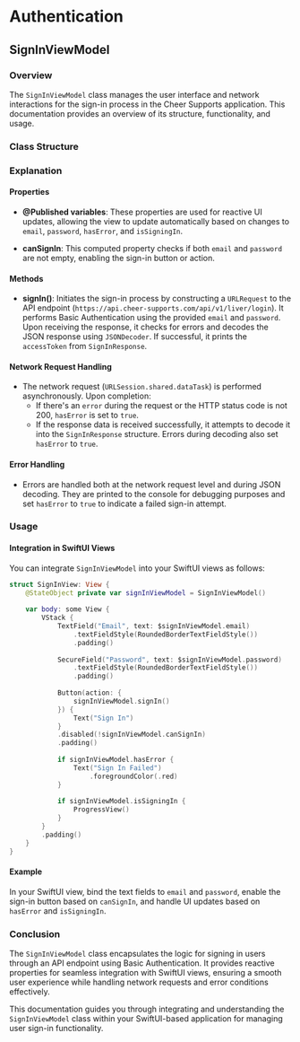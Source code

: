 # Authentication

## SignInViewModel

### Overview

The `SignInViewModel` class manages the user interface and network interactions for the sign-in process in the Cheer Supports application. This documentation provides an overview of its structure, functionality, and usage.

### Class Structure

<!-- ```swift
//
//  SignInViewModel.swift
//  Cheer Supports
//
//  Created by kabutoyuri on 2023/06/28.
//

import Foundation
import Combine

final class SignInViewModel: ObservableObject {
    // Published properties for reactive UI updates
    @Published var email = ""
    @Published var password = ""
    
    @Published var hasError = false
    @Published var isSigningIn = false
    
    // Computed property to determine if sign-in is allowed
    var canSignIn: Bool {
        !email.isEmpty && !password.isEmpty
    }
    
    // Function to initiate the sign-in process
    func signIn() {
        guard !email.isEmpty && !password.isEmpty else {
            return
        }
        
        // Create URLRequest for sign-in API endpoint
        var request = URLRequest(url: URL(string: "https://api.cheer-supports.com/api/v1/liver/login")!)
        request.httpMethod = "POST"
        
        // Encode email and password for Basic Authentication
        let authData = (email + ":" + password).data(using: .utf8)!.base64EncodedString()
        request.addValue("Basic \(authData)", forHTTPHeaderField: "Authorization")
        
        // Set signing in flag to true
        isSigningIn = true
        
        // Perform asynchronous network request
        URLSession.shared.dataTask(with: request) { [weak self] data, response, error in
            DispatchQueue.main.async {
                if let error = error {
                    print("Error: \(error.localizedDescription)")
                    self?.hasError = true
                } else if let httpResponse = response as? HTTPURLResponse, httpResponse.statusCode != 200 {
                    print("HTTP Error: \(httpResponse.statusCode)")
                    self?.hasError = true
                } else if let data = data {
                    // Decode and handle the response
                    do {
                        let signInResponse = try JSONDecoder().decode(SignInResponse.self, from: data)
                        print("Sign In Response: \(signInResponse)")
                        // Perform further actions with signInResponse.accessToken
                    } catch {
                        print("Unable to Decode Response: \(error)")
                        self?.hasError = true
                    }
                }
                // Set signing in flag to false after completing the request
                self?.isSigningIn = false
            }
        }.resume()
    }
}

// Private structure to decode sign-in API response
fileprivate struct SignInResponse: Decodable {
    let accessToken: String
}
``` -->

### Explanation

#### Properties

- **@Published variables**: These properties are used for reactive UI updates, allowing the view to update automatically based on changes to `email`, `password`, `hasError`, and `isSigningIn`.
  
- **canSignIn**: This computed property checks if both `email` and `password` are not empty, enabling the sign-in button or action.

#### Methods

- **signIn()**: Initiates the sign-in process by constructing a `URLRequest` to the API endpoint (`https://api.cheer-supports.com/api/v1/liver/login`). It performs Basic Authentication using the provided `email` and `password`. Upon receiving the response, it checks for errors and decodes the JSON response using `JSONDecoder`. If successful, it prints the `accessToken` from `SignInResponse`.

#### Network Request Handling

- The network request (`URLSession.shared.dataTask`) is performed asynchronously. Upon completion:
  - If there's an `error` during the request or the HTTP status code is not 200, `hasError` is set to `true`.
  - If the response data is received successfully, it attempts to decode it into the `SignInResponse` structure. Errors during decoding also set `hasError` to `true`.
  
#### Error Handling

- Errors are handled both at the network request level and during JSON decoding. They are printed to the console for debugging purposes and set `hasError` to `true` to indicate a failed sign-in attempt.

### Usage

#### Integration in SwiftUI Views

You can integrate `SignInViewModel` into your SwiftUI views as follows:

```swift
struct SignInView: View {
    @StateObject private var signInViewModel = SignInViewModel()
    
    var body: some View {
        VStack {
            TextField("Email", text: $signInViewModel.email)
                .textFieldStyle(RoundedBorderTextFieldStyle())
                .padding()
            
            SecureField("Password", text: $signInViewModel.password)
                .textFieldStyle(RoundedBorderTextFieldStyle())
                .padding()
            
            Button(action: {
                signInViewModel.signIn()
            }) {
                Text("Sign In")
            }
            .disabled(!signInViewModel.canSignIn)
            .padding()
            
            if signInViewModel.hasError {
                Text("Sign In Failed")
                    .foregroundColor(.red)
            }
            
            if signInViewModel.isSigningIn {
                ProgressView()
            }
        }
        .padding()
    }
}
```

#### Example

In your SwiftUI view, bind the text fields to `email` and `password`, enable the sign-in button based on `canSignIn`, and handle UI updates based on `hasError` and `isSigningIn`.

### Conclusion

The `SignInViewModel` class encapsulates the logic for signing in users through an API endpoint using Basic Authentication. It provides reactive properties for seamless integration with SwiftUI views, ensuring a smooth user experience while handling network requests and error conditions effectively.

This documentation guides you through integrating and understanding the `SignInViewModel` class within your SwiftUI-based application for managing user sign-in functionality.
